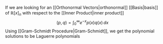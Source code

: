 If we are looking for an [[Orthonormal Vectors|orthonormal]] [[Basis|basis]] of $\mathbb{R}[x]_{n}$ with respect to the [[Inner Product|inner product]]
$$
(p,q)=\int ^{\infty}_{0} e^{ -x } p(x)q(x) \, dx
$$
Using [[Gram-Schmidt Procedure|Gram-Schmidt]], we get the polynomial solutions to be Laguerre polynomials